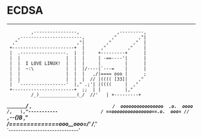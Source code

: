 # ECDSA

---

             ,----------------,              ,---------,           
        ,-----------------------,          ,"        ,"|           
      ,"                      ,"|        ,"        ,"  |           
     +-----------------------+  |      ,"        ,"    |           
     |  .-----------------.  |  |     +---------+      |           
     |  |                 |  |  |     | -==----'|      |           
     |  |  I LOVE LINUX!  |  |  |     |         |      |           
     |  |  ~:\            |  |  |/----|`---=    |      |           
     |  |                 |  |  |   ,/|==== ooo |      ;           
     |  |                 |  |  |  // |(((( [33]|    ,"            
     |  `-----------------'  |," .;'| |((((     |  ,"              
     +-----------------------+  ;;  | |         |,"     
             /_)______________(_/  //'   | +---------+                  
   ___________________________/___  `,                             
  /  oooooooooooooooo  .o.  oooo /,   \,"-----------               
 / ==ooooooooooooooo==.o.  ooo= //   ,`\--{)B     ,"               
/_==__==========__==_ooo__ooo=_/'   /___________,"                 
`-----------------------------'